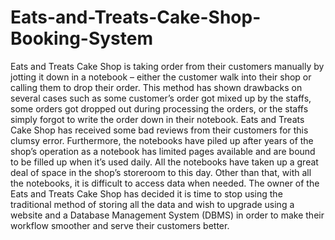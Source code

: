 # Eats-and-Treats-Cake-Shop-Booking-System
Eats and Treats Cake Shop is taking order from their customers manually by jotting it down in a notebook – either the customer walk into their shop or calling them to drop their order. This method has shown drawbacks on several cases such as some customer’s order got mixed up by the staffs, some orders got dropped out during processing the orders, or the staffs simply forgot to write the order down in their notebook. Eats and Treats Cake Shop has received some bad reviews from their customers for this clumsy error. Furthermore, the notebooks have piled up after years of the shop’s operation as a notebook has limited pages available and are bound to be filled up when it’s used daily. All the notebooks have taken up a great deal of space in the shop’s storeroom to this day. Other than that, with all the notebooks, it is difficult to access data when needed. The owner of the Eats and Treats Cake Shop has decided it is time to stop using the traditional method of storing all the data and wish to upgrade using a website and a Database Management System (DBMS) in order to make their workflow smoother and serve their customers better.
